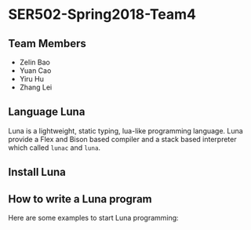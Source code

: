 # SER502-Spring2018-Team4

## Team Members
- Zelin Bao
- Yuan Cao
- Yiru Hu
- Zhang Lei

## Language Luna
Luna is a lightweight, static typing, lua-like programming language. Luna provide a Flex and Bison based compiler and a stack based interpreter which called `lunac` and `luna`.

## Install Luna

## How to write a Luna program
Here are some examples to start Luna programming:
```
```
